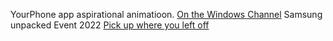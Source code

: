 YourPhone app aspirational animatioon. [On the Windows Channel](https://www.youtube.com/watch?v=tZrpoSUQCJ0)
Samsung unpacked Event 2022 [Pick up where you left off](https://www.youtube.com/watch?v=KpTBm_fg-Wk&t=3322s)
